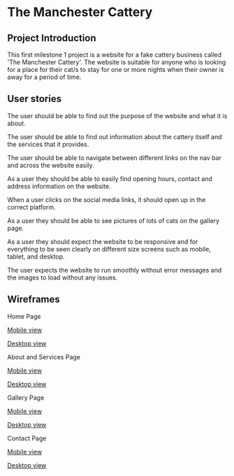 
# The Manchester Cattery

## Project Introduction

This first milestone 1 project is a website for a fake cattery business called 'The Manchester Cattery'. The website is suitable for anyone who is looking for a place for their cat/s to stay for one or more nights when their owner is away for a period of time.

## User stories

The user should be able to find out the purpose of the website and what it is about.

The user should be able to find out information about the cattery itself and the services that it provides.

The user should be able to navigate between different links on the nav bar and across the website easily.

As a user they should be able to easily find opening hours, contact and address information on the website.

When a user clicks on the social media links, it should open up in the correct platform.

As a user they should be able to see pictures of lots of cats on the gallery page.

As a user they should expect the website to be responsive and for everything to be seen clearly on different size screens such as mobile, tablet, and desktop.

The user expects the website to run smoothly without error messages and the images to load without any issues.

## Wireframes

Home Page 

[Mobile view](wireframes/Home-mobile.png)

[Desktop view](wireframes/Home-desktop.png)

About and Services Page

[Mobile view](wireframes/Aboutandservices-mobile.png)

[Desktop view](wireframes/Aboutandservices-desktop.png)

Gallery Page

[Mobile view](wireframes/Gallery-mobile.png)

[Desktop view](wireframes/Gallery-desktop.png)

Contact Page

[Mobile view](wireframes/Contact-mobile.png)

[Desktop view](wireframes/Contact-desktop.png)